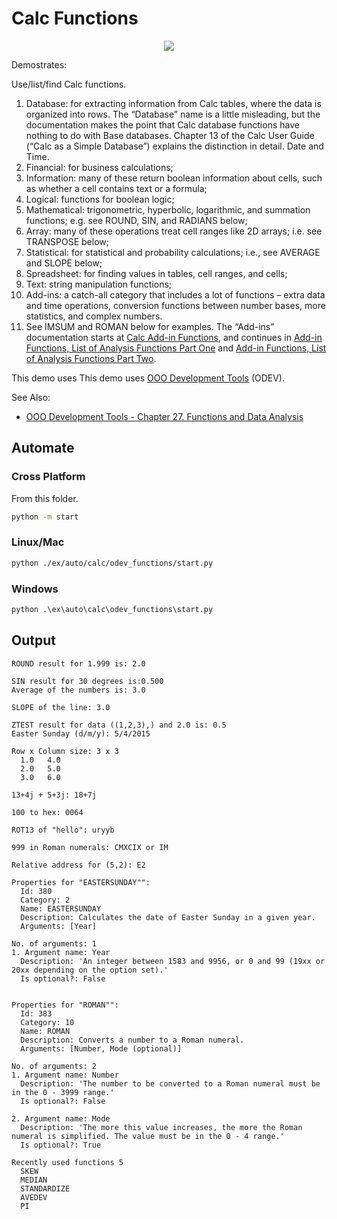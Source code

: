 # Calc Functions

<p align="center">
<img src="https://user-images.githubusercontent.com/4193389/205467747-3de8424a-ba2c-4613-abff-d901cc2074cf.png">
</p>


Demostrates:

Use/list/find Calc functions.

1. Database: for extracting information from Calc tables, where the data is organized into rows.
The “Database” name is a little misleading, but the documentation makes the point that
Calc database functions have nothing to do with Base databases. Chapter 13 of the
Calc User Guide (“Calc as a Simple Database”) explains the distinction in detail.
Date and Time.
2. Financial: for business calculations;
3. Information: many of these return boolean information about cells, such as whether a cell contains text or a formula;
4. Logical: functions for boolean logic;
5. Mathematical: trigonometric, hyperbolic, logarithmic, and summation functions; e.g. see ROUND, SIN, and RADIANS below;
6. Array: many of these operations treat cell ranges like 2D arrays; i.e. see TRANSPOSE below;
7. Statistical: for statistical and probability calculations; i.e., see AVERAGE and SLOPE below;
8. Spreadsheet: for finding values in tables, cell ranges, and cells;
9. Text: string manipulation functions;
10.  Add-ins: a catch-all category that includes a lot of functions – extra data and time operations, conversion functions between number bases, more statistics, and complex numbers.
11. See IMSUM and ROMAN below for examples.
The “Add-ins” documentation starts at [Calc Add-in Functions](https://help.libreoffice.org/latest/en-US/text/scalc/01/04060111.html), and continues in
[Add-in Functions, List of Analysis Functions Part One](https://help.libreoffice.org/latest/en-US/text/scalc/01/04060115.html) and [Add-in Functions, List of Analysis Functions Part Two](https://help.libreoffice.org/latest/en-US/text/scalc/01/04060116.html).

This demo uses This demo uses [OOO Development Tools] (ODEV).

See Also:

- [OOO Development Tools - Chapter 27. Functions and Data Analysis](https://python-ooo-dev-tools.readthedocs.io/en/latest/odev/part4/chapter27.html)

## Automate

### Cross Platform

From this folder.

```sh
python -m start
```

### Linux/Mac

```sh
python ./ex/auto/calc/odev_functions/start.py
```


### Windows

```ps
python .\ex\auto\calc\odev_functions\start.py
```

## Output

```text
ROUND result for 1.999 is: 2.0

SIN result for 30 degrees is:0.500
Average of the numbers is: 3.0    

SLOPE of the line: 3.0

ZTEST result for data ((1,2,3),) and 2.0 is: 0.5
Easter Sunday (d/m/y): 5/4/2015

Row x Column size: 3 x 3
  1.0   4.0
  2.0   5.0
  3.0   6.0

13+4j + 5+3j: 18+7j

100 to hex: 0064

ROT13 of "hello": uryyb

999 in Roman numerals: CMXCIX or IM

Relative address for (5,2): E2

Properties for "EASTERSUNDAY"":
  Id: 380
  Category: 2
  Name: EASTERSUNDAY
  Description: Calculates the date of Easter Sunday in a given year.
  Arguments: [Year]

No. of arguments: 1
1. Argument name: Year
  Description: 'An integer between 1583 and 9956, or 0 and 99 (19xx or 20xx depending on the option set).'
  Is optional?: False


Properties for "ROMAN"":
  Id: 383
  Category: 10
  Name: ROMAN
  Description: Converts a number to a Roman numeral.
  Arguments: [Number, Mode (optional)]

No. of arguments: 2
1. Argument name: Number
  Description: 'The number to be converted to a Roman numeral must be in the 0 - 3999 range.'
  Is optional?: False

2. Argument name: Mode
  Description: 'The more this value increases, the more the Roman numeral is simplified. The value must be in the 0 - 4 range.'
  Is optional?: True

Recently used functions 5
  SKEW
  MEDIAN
  STANDARDIZE
  AVEDEV
  PI
```

[OOO Development Tools]: https://python-ooo-dev-tools.readthedocs.io/en/latest/

